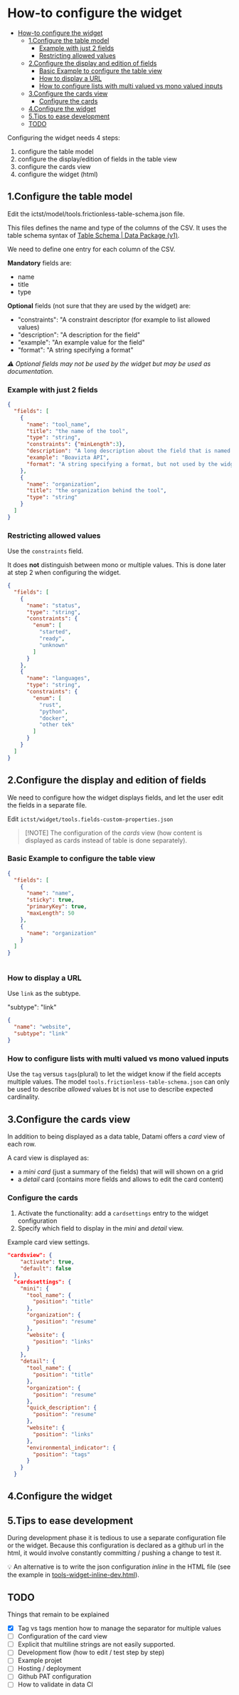 # How-to configure the widget

- [How-to configure the widget](#how-to-configure-the-widget)
  - [1.Configure the table model](#1configure-the-table-model)
    - [Example with just 2 fields](#example-with-just-2-fields)
    - [Restricting allowed values](#restricting-allowed-values)
  - [2.Configure the display and edition of fields](#2configure-the-display-and-edition-of-fields)
    - [Basic Example to configure the table view](#basic-example-to-configure-the-table-view)
    - [How to display a URL](#how-to-display-a-url)
    - [How to configure lists with multi valued vs mono valued inputs](#how-to-configure-lists-with-multi-valued-vs-mono-valued-inputs)
  - [3.Configure the cards view](#3configure-the-cards-view)
    - [Configure the cards](#configure-the-cards)
  - [4.Configure the widget](#4configure-the-widget)
  - [5.Tips to ease development](#5tips-to-ease-development)
  - [TODO](#todo)

Configuring the widget needs 4 steps:

1. configure the table model
2. configure the display/edition of fields in the table view
3. configure the cards view
4. configure the widget (html)

## 1.Configure the table model

Edit the ictst/model/tools.frictionless-table-schema.json file.

This files defines the name and type of the columns of the CSV. It uses the table schema syntax of [Table Schema | Data Package (v1)](https://specs.frictionlessdata.io/table-schema/).

We need to define one entry for each column of the CSV. 

**Mandatory** fields are:

- name
- title
- type

**Optional** fields (not sure that they are used by the widget) are:

- "constraints": "A constraint descriptor (for example to list allowed values)
- "description": "A description for the field"
- "example": "An example value for the field"
- "format": "A string specifying a format"

_⚠ Optional fields may not be used by the widget but may be used as documentation._

### Example with just 2 fields

```json
{
  "fields": [
    {
      "name": "tool_name",
      "title": "the name of the tool",
      "type": "string",
      "constraints": {"minLength":3},
      "description": "A long description about the field that is named tool_name",
      "example": "Boavizta API",
      "format": "A string specifying a format, but not used by the widget"
    },
    {
      "name": "organization",
      "title": "the organization behind the tool",
      "type": "string"
    }
  ]
}
```

### Restricting allowed values

Use the `constraints` field.

It does **not** distinguish between mono or multiple values. This is done later at step 2 when configuring the widget.

```json
{
  "fields": [
    {
      "name": "status",
      "type": "string",
      "constraints": {
        "enum": [
          "started",
          "ready",
          "unknown"
        ]
      }
    },
    {
      "name": "languages",
      "type": "string",
      "constraints": {
        "enum": [
          "rust",
          "python",
          "docker",
          "other tek"
        ]
      }
    }
  ]
}
```




## 2.Configure the display and edition of fields

We need to configure how the widget displays fields, and let the user edit the fields in a separate file.

Edit `ictst/widget/tools.fields-custom-properties.json`

>[!NOTE] The configuration of the *cards* view (how content is displayed as cards instead of table is done separately).

### Basic Example to configure the table view


```json
{
  "fields": [
    {
      "name": "name",
      "sticky": true,
      "primaryKey": true,
      "maxLength": 50
    },
    {
      "name": "organization"
    }
  ]
}
    
```

### How to display a URL

Use `link` as the subtype.

"subtype": "link"

```json
{
  "name": "website",
  "subtype": "link"
}
```

### How to configure lists with multi valued vs mono valued inputs

Use the `tag` versus `tags`(plural) to let the widget know if the field accepts multiple values. The model `tools.frictionless-table-schema.json` can only be used to describe *allowed* values bt is not use to describe expected cardinality.

## 3.Configure the cards view

In addition to being displayed as a data table, Datami offers a _card_ view of each row.

A card view is displayed as:

- a _mini card_ (just a summary of the fields) that will will shown on a grid
- a _detail_ card (contains more fields and allows to edit the card content)

### Configure the cards

1. Activate the functionality: add a `cardsettings` entry to the widget configuration
2. Specify which field to display in the _mini_ and _detail_ view.

Example card view settings.

```json
"cardsview": {
    "activate": true,
    "default": false
  },
  "cardssettings": {
    "mini": {
      "tool_name": {
        "position": "title"
      },
      "organization": {
        "position": "resume"
      },
      "website": {
        "position": "links"
      }
    },
    "detail": {
      "tool_name": {
        "position": "title"
      },
      "organization": {
        "position": "resume"
      },
      "quick_description": {
        "position": "resume"
      },
      "website": {
        "position": "links"
      },
      "environmental_indicator": {
        "position": "tags"
      }
    }
  }
```

## 4.Configure the widget

## 5.Tips to ease development

During development phase it is tedious to use a separate configuration file or the widget. Because this configuration is declared as a github url in the html, it would involve constantly committing / pushing a change to test it.

💡 An alternative is to write the json configuration *inline* in the HTML file (see the example in [tools-widget-inline-dev.html](../ictst/widget/tools-widget-inline-dev.html)).

## TODO

Things that remain to be explained

- [x] Tag vs tags mention how to manage the separator for multiple values
- [ ] Configuration of the card view
- [ ] Explicit that multiline strings are not easily supported.
- [ ] Development flow (how to edit / test step by step)
- [ ] Example projet
- [ ] Hosting / deployment
- [ ] Github PAT configuration
- [ ] How to validate in data CI
